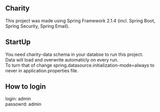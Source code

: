 
## Charity
This project was made using Spring Framework 2.1.4 (incl. Spring Boot, Spring Security, Spring Email).

## StartUp
You need charity-data schema in your databse to run this project.  
Data will load and overwrite automaticly on every run.  
To turn that of change spring.datasource.initialization-mode=always to never in application.properties file.  

## How to login
login: admin  
passowrd: admin  
